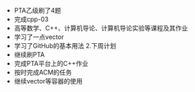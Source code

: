  - PTA乙级刷了4题
 - 完成cpp-03
 - 高等数学、C++、计算机导论、计算机导论实验等课程及其作业
 - 学习了一点vector
 - 学习了GitHub的基本用法
2.下周计划
 - 继续刷PTA
 - 完成PTA平台上的C++作业
 - 按时完成ACM的任务
 - 继续vector等容器的使用
